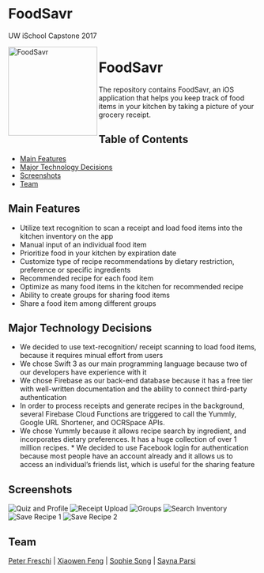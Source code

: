 # FoodSavr
UW iSchool Capstone 2017

<a href="https://github.com/pfreschi/FoodSavr">
    <img src="http://i.imgur.com/yTmgjCp.png" alt="FoodSavr" title="FoodSavr" align="left" height="180" />
</a>

FoodSavr
======================

The repository contains FoodSavr, an iOS application that helps you keep track of food items in your kitchen by taking a picture of your grocery receipt. 


## Table of Contents

- [Main Features](#main-features)
- [Major Technology Decisions](#major-technology-decisions)
- [Screenshots](#screenshots)
- [Team](#team)

## Main Features
* Utilize text recognition to scan a receipt and load food items into the kitchen inventory on the app
* Manual input of an individual food item
* Prioritize food in your kitchen by expiration date
* Customize type of recipe recommendations by dietary restriction, preference or specific ingredients
* Recommended recipe for each food item
* Optimize as many food items in the kitchen for recommended recipe 
* Ability to create groups for sharing food items
* Share a food item among different groups

## Major Technology Decisions  
* We decided to use text-recognition/ receipt scanning to load food items, because it requires minual effort from users
* We chose Swift 3 as our main programming language because two of our developers have experience with it
* We chose Firebase as our back-end database because it has a free tier with well-written documentation and the ability to connect third-party authentication
* In order to process receipts and generate recipes in the background, several Firebase Cloud Functions are triggered to call the Yummly, Google URL Shortener, and OCRSpace APIs.
*  We chose Yummly because it allows recipe search by ingredient, and incorporates dietary preferences. It has a huge collection of over 1 million recipes.                                                                                      * We decided to use Facebook login for authentication because most people have an account already and it allows us to access an individual’s friends list, which is useful for the sharing feature

## Screenshots
![Quiz and Profile](https://media.giphy.com/media/3ohzdGmbO7056Jlbpu/giphy.gif "Quiz and Profile")
![Receipt Upload](https://media.giphy.com/media/3ohzdLgiMLrkuq9ZRu/giphy.gif "Receipt Upload")
![Groups](https://media.giphy.com/media/xUPGcsshovbjZqhuZa/giphy.gif "Groups")
![Search Inventory](https://media.giphy.com/media/xUPGcz0gUG2lNdFicE/giphy.gif "Search Inventory")
![Save Recipe 1](https://media.giphy.com/media/3ohzdRXZJo76FgaPzG/giphy.gif "Save Recipe 1")
![Save Recipe 2](https://media.giphy.com/media/xUPGcgOL2es4cbnYaI/giphy.gif "Save Recipe 2")


## Team
[Peter Freschi](https://github.com/pfreschi) | [Xiaowen Feng](https://github.com/xiaowenfeng1) | [Sophie Song](https://www.linkedin.com/in/yiyingsong/) | [Sayna Parsi](https://github.com/sainap)
